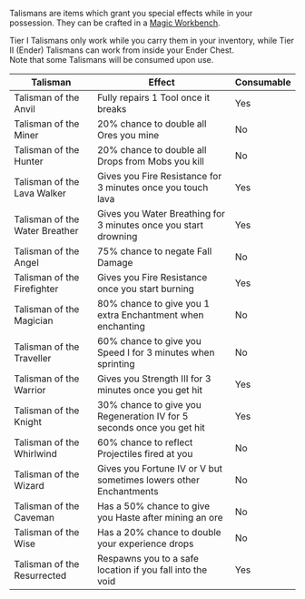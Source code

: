 Talismans are items which grant you special effects while in your possession. They can be crafted in a [Magic Workbench](https://github.com/Slimefun/Slimefun4/wiki/Magic-Workbench).

Tier I Talismans only work while you carry them in your inventory, while Tier II (Ender) Talismans can work from inside your Ender Chest.<br>
Note that some Talismans will be consumed upon use.

| Talisman | Effect | Consumable |
| -------- | ------ | ---------- |
| Talisman of the Anvil | Fully repairs 1 Tool once it breaks | Yes |
| Talisman of the Miner | 20% chance to double all Ores you mine | No |
| Talisman of the Hunter | 20% chance to double all Drops from Mobs you kill | No |
| Talisman of the Lava Walker | Gives you Fire Resistance for 3 minutes once you touch lava | Yes |
| Talisman of the Water Breather | Gives you Water Breathing for 3 minutes once you start drowning | Yes |
| Talisman of the Angel | 75% chance to negate Fall Damage | No |
| Talisman of the Firefighter | Gives you Fire Resistance once you start burning | Yes |
| Talisman of the Magician | 80% chance to give you 1 extra Enchantment when enchanting | No |
| Talisman of the Traveller | 60% chance to give you Speed I for 3 minutes when sprinting | No |
| Talisman of the Warrior | Gives you Strength III for 3 minutes once you get hit | Yes |
| Talisman of the Knight | 30% chance to give you Regeneration IV for 5 seconds once you get hit | Yes |
| Talisman of the Whirlwind | 60% chance to reflect Projectiles fired at you | No |
| Talisman of the Wizard | Gives you Fortune IV or V but sometimes lowers other Enchantments | No |
| Talisman of the Caveman | Has a 50% chance to give you Haste after mining an ore | No |
| Talisman of the Wise | Has a 20% chance to double your experience drops | No |
| Talisman of the Resurrected | Respawns you to a safe location if you fall into the void | Yes |
